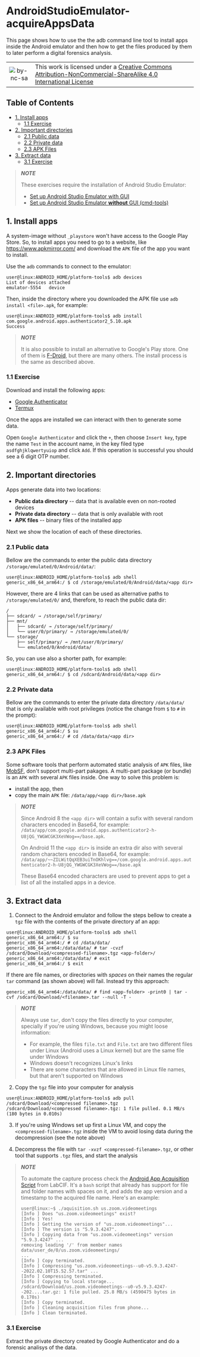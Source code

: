 # AndroidStudioEmulator-acquireAppsData <!-- omit in toc -->

This page shows how to use the the adb command line tool to install apps inside the Android emulator and then how to get the files produced by them to later perform a digital forensics analysis.

|         |           |
| :-:     | :--       |
| ![by-nc-sa](https://i.creativecommons.org/l/by-nc-sa/4.0/88x31.png) | This work is licensed under a [Creative Commons Attribution-NonCommercial-ShareAlike 4.0 International License](http://creativecommons.org/licenses/by-nc-sa/4.0/) |

## Table of Contents <!-- omit in toc -->

- [1. Install apps](#1-install-apps)
  - [1.1 Exercise](#11-exercise)
- [2. Important directories](#2-important-directories)
  - [2.1 Public data](#21-public-data)
  - [2.2 Private data](#22-private-data)
  - [2.3 APK Files](#23-apk-files)
- [3. Extract data](#3-extract-data)
  - [3.1 Exercise](#31-exercise)


> ***NOTE***
> 
> These exercises require the installation of Android Studio Emulator:
> 
> - [Set up Android Studio Emulator with GUI](https://labcif.github.io/AndroidStudioEmulator-GUIconfig/)
> - [Set up Android Studio Emulator **without** GUI (cmd-tools)](https://labcif.github.io/AndroidStudioEmulator-cmdConfig/#5-exercise)


## 1. Install apps

A system-image without `_playstore` won't have access to the Google Play Store. So, to install apps you need to go to a website, like <https://www.apkmirror.com/> and download the `APK` file of the app you want to install.

Use the `adb` commands to connect to the emulator:

```console
user@linux:ANDROID_HOME/platform-tools$ adb devices
List of devices attached
emulator-5554   device
```

Then, inside the directory where you downloaded the APK file use `adb install <file>.apk`, for example:

```console
user@linux:ANDROID_HOME/platform-tools$ adb install com.google.android.apps.authenticator2_5.10.apk
Success
```

> ***NOTE***
>
> It is also possible to install an alternative to Google's Play store. One of them is [F-Droid](https://f-droid.org/), but there are many others. The install process is the same as described above.

### 1.1 Exercise

Download and install the following apps:

- [Google Authenticator](https://www.apkmirror.com/?s=google+authenticator)
- [Termux](https://github.com/termux/termux-app/releases)

Once the apps are installed we can interact with then to generate some data.

Open `Google Authenticator` and click the `+`, then choose `Insert key`, type the name `Test` in the account name,  in the key filed type `asdfghjklqwertyuiop` and click `Add`. If this operation is successful you should see a 6 digit OTP number.

## 2. Important directories

Apps generate data into two locations:

- **Public data directory** -- data that is available even on non-rooted devices
- **Private data directory** -- data that is only available with root
- **APK files** -- binary files of the installed app

Next we show the location of each of these directories.

### 2.1 Public data

Bellow are the commands to enter the public data directory `/storage/emulated/0/Android/data/`:

```console
user@linux:ANDROID_HOME/platform-tools$ adb shell
generic_x86_64_arm64:/ $ cd /storage/emulated/0/Android/data/<app dir>
```

However, there are 4 links that can be used as alternative paths to `/storage/emulated/0/` and, therefore, to reach the public data dir:

```text
/
├── sdcard/ → /storage/self/primary/
├── mnt/
│   ├── sdcard/ → /storage/self/primary/
│   └── user/0/primary/ → /storage/emulated/0/
└── storage/
    ├── self/primary/ → /mnt/user/0/primary/
    └── emulated/0/Android/data/
```

So, you can use also a shorter path, for example:

```console
user@linux:ANDROID_HOME/platform-tools$ adb shell
generic_x86_64_arm64:/ $ cd /sdcard/Android/data/<app dir>
```

### 2.2 Private data

Bellow are the commands to enter the private data directory `/data/data/` that is only available with root privileges (notice the change from `$` to `#` in the prompt):

```console
user@linux:ANDROID_HOME/platform-tools$ adb shell
generic_x86_64_arm64:/ $ su
generic_x86_64_arm64:/ # cd /data/data/<app dir>
```

### 2.3 APK Files

Some software tools that perform automated static analysis of `APK` files, like [MobSF](https://github.com/MobSF/Mobile-Security-Framework-MobSF), don't support multi-part pakages. A multi-part package (or bundle) is an `APK` with several `APK` files inside. One way to solve this problem is:

- install the app, then
- copy the main `APK` file: `/data/app/<app dir>/base.apk`

> **_NOTE_**
>
> Since Android 8 the `<app dir>` will contain a sufix with several random characters encoded in Base64, for example: `/data/app/com.google.android.apps.authenticator2-h-U8jQG_YWGWCGK3XeVWog==/base.apk`.
>
> On Android 11 the `<app dir>` is inside an extra dir also with several random characters encoded in Base64, for example: `/data/app/~~ZILWitQqXEB3uiTnOKhlvg==/com.google.android.apps.authenticator2-h-U8jQG_YWGWCGK3XeVWog==/base.apk`
> 
> These Base64 encoded characters are used to prevent apps to get a list of all the installed apps in a device.

## 3. Extract data

1. Connect to the Android emulator and follow the steps bellow to create a `tgz` file with the contents of the private directory af an app:

```console
user@linux:ANDROID_HOME/platform-tools$ adb shell
generic_x86_64_arm64:/ $ su
generic_x86_64_arm64:/ # cd /data/data/
generic_x86_64_arm64:/data/data/ # tar -cvzf /sdcard/Download/<compressed-filename>.tgz <app-folder>/
generic_x86_64_arm64:/data/data/ # exit
generic_x86_64_arm64:/ $ exit
```

If there are file names, or directories with *spaces* on their names the regular `tar` command (as shown above) will fail. Instead try this approach:

```console
generic_x86_64_arm64:/data/data/ # find <app-folder> -print0 | tar -cvf /sdcard/Download/<filename>.tar --null -T -
```

> **_NOTE_**
>
> Always use `tar`, don't copy the files directly to your computer, specially if you're using Windows, because you might loose information:
> 
> - For example, the files `file.txt` and `File.txt` are two different files under Linux (Android uses a Linux kernel) but are the same file under Windows
> - Windows doesn't recognizes Linux's links
> - There are some characters that are allowed in Linux file names, but that aren't supported on Windows


2. Copy the `tgz` file into your computer for analysis

```console
user@linux:ANDROID_HOME/platform-tools$ adb pull /sdcard/Download/<compressed filename>.tgz
/sdcard/Download/<compressed filename>.tgz: 1 file pulled. 0.1 MB/s (180 bytes in 0.010s)
```

3. If you're using Windows set up first a Linux VM, and copy the `<compressed-filename>.tgz` inside the VM to avoid losing data during the decompression (see the note above)

4. Decompress the file with `tar -xvzf <compressed-filename>.tgz`, or other tool that supports `.tgz` files, and start the analysis


> **_NOTE_**
>
> To automate the capture process check the [Android App Acquisition Script](https://github.com/labcif/AndroidAcquisitionScript) from LabCIF. It's a `bash` script that already has support for file and folder names with spaces on it, and adds the app version and a timestamp to the acquired file name. Here's an example:
>
> ```console
> user@linux:~$ ./aquisition.sh us.zoom.videomeetings
> [Info ] Does "us.zoom.videomeetings" exist?
> [Info ] Yes!
> [Info ] Getting the version of "us.zoom.videomeetings"...
> [Info ] The version is "5.9.3.4247".
> [Info ] Copying data from "us.zoom.videomeetings" version "5.9.3.4247" ...
> removing leading '/' from member names
> data/user_de/0/us.zoom.videomeetings/
> ...
> [Info ] Copy terminated.
> [Info ] Compressing "us.zoom.videomeetings--u0-v5.9.3.4247--2022.02.10T15.52.57.tar" ...
> [Info ] Compressing terminated.
> [Info ] Copying to local storage...
> /sdcard/Download/us.zoom.videomeetings--u0-v5.9.3.4247--202....tar.gz: 1 file pulled. 25.8 MB/s (4590475 bytes in 0.170s)
> [Info ] Copy terminated.
> [Info ] Cleaning acquisition files from phone...
> [Info ] Clean terminated.
> ```


### 3.1 Exercise

Extract the private directory created by Google Authenticator and do a forensic analisys of the data.
